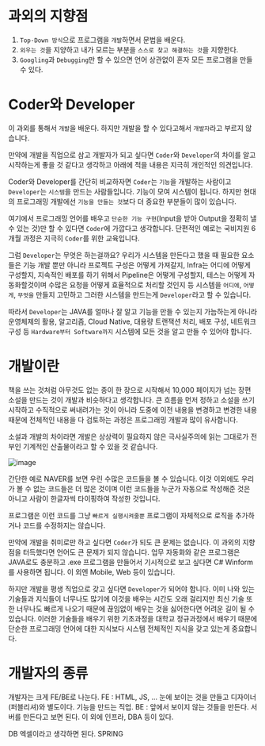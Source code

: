 # 과외의 지향점
  1. `Top-Down 방식`으로 프로그램을 `개발`하면서 문법을 배운다.
  2. `외우는 것`을 지양하고 내가 모르는 부분을 `스스로 찾고 해결하는 것`을 지향한다.
  3. `Googling`과 `Debugging`만 할 수 있으면 언어 상관없이 혼자 모든 프로그램을 만들 수 있다.

# Coder와 Developer
이 과외를 통해서 `개발`을 배운다. 하지만 개발을 할 수 있다고해서 `개발자`라고 부르지 않습니다.

만약에 개발을 직업으로 삼고 개발자가 되고 싶다면 `Coder`와 `Developer`의 차이를 알고 시작하는게 좋을 것 같다고 생각하고 아래에 적을 내용은 지극히 개인적인 의견입니다.

Coder와 Developer를 간단히 비교하자면 `Coder`는 `기능`을 개발하는 사람이고 `Developer`는 `시스템`을 만드는 사람들입니다. 기능이 모여 시스템이 됩니다. 하지만 현대의 프로그래밍 개발에선 `기능을 만들는 것`보다 더 중요한 부분들이 많이 있습니다. 

여기에서 프로그래밍 언어를 배우고 `단순한 기능 구현`(Input을 받아 Output을 정확히 낼 수 있는 것)만 할 수 있다면 `Coder`에 가깝다고 생각합니다. 단편적인 예로는 국비지원 6개월 과정은 지극히 `Coder`를 위한 교육입니다.

그럼 `Developer`는 무엇은 하는걸까요? 우리가 시스템을 만든다고 했을 때 필요한 요소들은 기능 개발 뿐만 아니라 프로젝트 구성은 어떻게 가져갈지, Infra는 어디에 어떻게 구성할지, 지속적인 배포를 하기 위해서 Pipeline은 어떻게 구성할지, 테스는 어떻게 자동화할것이며 수많은 요청을 어떻게 효율적으로 처리할 것인지 등 시스템을 `어디에`, `어떻게`, `무엇을` 만들지 고민하고 그러한 시스템을 만드는게 `Developer`라고 할 수 있습니다.

따라서 `Developer`는 JAVA를 얼마나 잘 알고 기능을 만들 수 있는지 가늠하는게 아니라 운영체제의 활용, 알고리즘, Cloud Native, 대용량 트랜잭션 처리, 배포 구성, 네트워크 구성 등 `Hardware부터 Software까지` 시스템에 모든 것을 알고 만들 수 있어야 합니다.

# 개발이란
책을 쓰는 것처럼 아무것도 없는 종이 한 장으로 시작해서 10,000 페이지가 넘는 장편 소설을 만드는 것이 개발과 비슷하다고 생각합니다.
큰 흐름을 먼저 정하고 소설을 쓰기 시작하고 수직적으로 써내려가는 것이 아니라 도중에 이전 내용을 변경하고 변경한 내용 때문에 전체적인 내용을 다 검토하는 과정은 프로그래밍 개발과 많이 유사합니다.

소설과 개발의 차이라면 개발은 상상력이 필요하지 않은 극사실주의에 읽는 그대로가 전부인 기계적인 산출물이라고 할 수 있을 것 같습니다.

![image](https://user-images.githubusercontent.com/21374902/153697946-50202b73-ee29-4e7f-b898-1f98863225e7.png)

간단한 예로 NAVER를 보면 우린 수많은 코드들을 볼 수 있습니다. 이것 이외에도 우리가 볼 수 없는 코드들은 더 많은 것이며 이런 코드들을 누군가 자동으로 작성해준 것은 아니고 사람이 한글자씩 타이핑하여 작성한 것입니다.

프로그램은 이런 코드를 그냥 `빠르게 실행시켜줄뿐` 프로그램이 자체적으로 로직을 추가하거나 코드를 수정하지는 않습니다. 

만약에 개발을 취미로만 하고 싶다면 `Coder`가 되도 큰 문제는 없습니다.
이 과외의 지향점을 터득했다면 언어도 큰 문제가 되지 않습니다.
업무 자동화와 같은 프로그램은 JAVA로도 충분하고 .exe 프로그램을 만들어서 기시적으로 보고 싶다면 C# Winform를 사용하면 됩니다. 이 외엔 Mobile, Web 등이 있습니다.

하지만 개발을 평생 직업으로 갖고 싶다면 `Developer`가 되어야 합니다. 이미 나와 있는 기술들과 지식들이 너무나도 많기에 이것을 배우는 시간도 오래 걸리지만 최신 기술 또한 너무나도 빠르게 나오기 때문에 끊임없이 배우는 것을 싫어한다면 어려운 길이 될 수 있습니다. 이러한 기술들을 배우기 위한 기초과정을 대학교 정규과정에서 배우기 때문에 단순한 프로그래밍 언어에 대한 지식보다 시스템 전체적인 지식을 갖고 있는게 중요합니다.

# 개발자의 종류
개발자는 크게 FE/BE로 나눈다.
	FE : HTML, JS, ... 눈에 보이는 것을 만들고 디자이너(퍼블리셔)와 별도이다. 기능을 만드는 직업.
	BE : 앞에서 보이지 않는 것들을 만든다. 서버를 만든다고 보면 된다.
이 외에 인프라, DBA 등이 있다.


DB
	엑셀이라고 생각하면 된다.
SPRING
